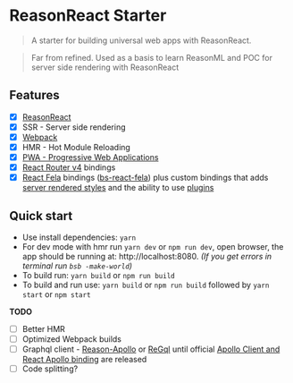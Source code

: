# ReasonReact Starter

> A starter for building universal web apps with ReasonReact.

> Far from refined. Used as a basis to learn ReasonML and POC for server side rendering with ReasonReact

## Features

* [x] [ReasonReact](https://reasonml.github.io/reason-react/)
* [x] SSR - Server side rendering
* [x] [Webpack](https://webpack.js.org/)
* [x] HMR - Hot Module Reloading
* [x] [PWA - Progressive Web Applications](https://developers.google.com/web/progressive-web-apps/)
* [x] [React Router v4](https://reacttraining.com/react-router/api) bindings
* [x] [React Fela](http://fela.js.org/) bindings ([bs-react-fela](https://github.com/astrada/bs-react-fela)) plus custom bindings that adds [server rendered styles](http://fela.js.org/docs/advanced/ServerRendering.html) and the ability to use [plugins](http://fela.js.org/docs/advanced/Plugins.html)

## Quick start

- Use install dependencies: `yarn`
- For dev mode with hmr run `yarn dev` or `npm run dev`, open browser, the app should be running at: http://localhost:8080. *(If you get errors in terminal run `bsb -make-world`)*
- To build run: `yarn build` or `npm run build`
- To build and run use: `yarn build` or `npm run build` followed by `yarn start` or `npm start`

**TODO**
* [ ] Better HMR
* [ ] Optimized Webpack builds
* [ ] Graphql client - [Reason-Apollo](https://github.com/Gregoirevda/reason-apollo) or [ReGql](https://github.com/kennetpostigo/regql) until official [Apollo Client and React Apollo binding](https://github.com/apollographql/react-apollo/blob/master/ROADMAP.md#reason) are released
* [ ] Code splitting?